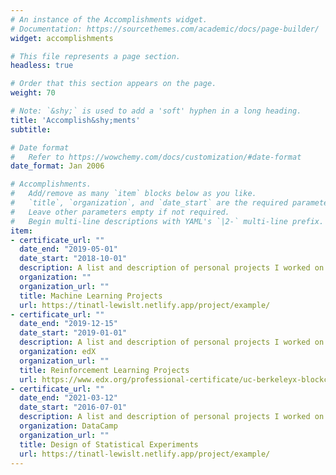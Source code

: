 ```yaml
---
# An instance of the Accomplishments widget.
# Documentation: https://sourcethemes.com/academic/docs/page-builder/
widget: accomplishments

# This file represents a page section.
headless: true

# Order that this section appears on the page.
weight: 70

# Note: `&shy;` is used to add a 'soft' hyphen in a long heading.
title: 'Accomplish&shy;ments'
subtitle:

# Date format
#   Refer to https://wowchemy.com/docs/customization/#date-format
date_format: Jan 2006

# Accomplishments.
#   Add/remove as many `item` blocks below as you like.
#   `title`, `organization`, and `date_start` are the required parameters.
#   Leave other parameters empty if not required.
#   Begin multi-line descriptions with YAML's `|2-` multi-line prefix.
item:
- certificate_url: ""
  date_end: "2019-05-01"
  date_start: "2018-10-01"
  description: A list and description of personal projects I worked on in Machine Learning.
  organization: ""
  organization_url: ""
  title: Machine Learning Projects
  url: https://tinatl-lewislt.netlify.app/project/example/
- certificate_url: ""
  date_end: "2019-12-15"
  date_start: "2019-01-01"
  description: A list and description of personal projects I worked on in Reinforcement Learning.
  organization: edX
  organization_url: ""
  title: Reinforcement Learning Projects
  url: https://www.edx.org/professional-certificate/uc-berkeleyx-blockchain-fundamentals
- certificate_url: ""
  date_end: "2021-03-12"
  date_start: "2016-07-01"
  description: A list and description of personal projects I worked on in Statistics.
  organization: DataCamp
  organization_url: ""
  title: Design of Statistical Experiments
  url: https://tinatl-lewislt.netlify.app/project/example/
---
```

